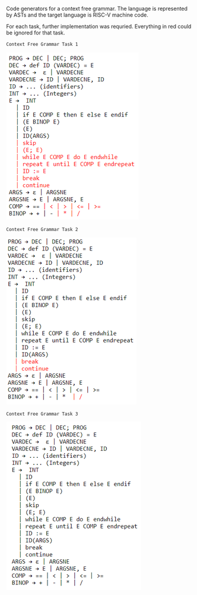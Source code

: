 Code generators for a context free grammar. The language is represented by ASTs and the target language is RISC-V machine code.

For each task, further implementation was requried. Everything in red could be ignored for that task.

    Context Free Grammar Task 1
  
![](./images/cfg1.PNG)

    Context Free Grammar Task 2
  
![](./images/cfg2.PNG)

    Context Free Grammar Task 3
  
![](./images/cfg.PNG)


